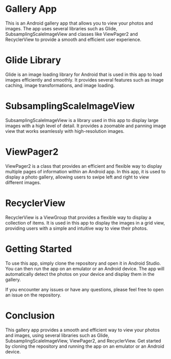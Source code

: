 # Gallery App
This is an Android gallery app that allows you to view your photos and images. The app uses several libraries such as Glide, SubsamplingScaleImageView and classes like ViewPager2 and RecyclerView to provide a smooth and efficient user experience.

# Glide Library
Glide is an image loading library for Android that is used in this app to load images efficiently and smoothly. It provides several features such as image caching, image transformations, and image loading.

# SubsamplingScaleImageView
SubsamplingScaleImageView is a library used in this app to display large images with a high level of detail. It provides a zoomable and panning image view that works seamlessly with high-resolution images.

# ViewPager2
ViewPager2 is a class that provides an efficient and flexible way to display multiple pages of information within an Android app. In this app, it is used to display a photo gallery, allowing users to swipe left and right to view different images.

# RecyclerView
RecyclerView is a ViewGroup that provides a flexible way to display a collection of items. It is used in this app to display the images in a grid view, providing users with a simple and intuitive way to view their photos.

# Getting Started
To use this app, simply clone the repository and open it in Android Studio. You can then run the app on an emulator or an Android device. The app will automatically detect the photos on your device and display them in the gallery.

If you encounter any issues or have any questions, please feel free to open an issue on the repository.

# Conclusion
This gallery app provides a smooth and efficient way to view your photos and images, using several libraries such as Glide, SubsamplingScaleImageView, ViewPager2, and RecyclerView. Get started by cloning the repository and running the app on an emulator or an Android device.
